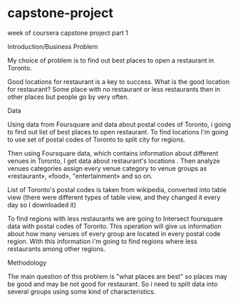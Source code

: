 # capstone-project
week of coursera capstone project part 1

Introduction/Business Problem

My choice of problem is to find out best places to open a restaurant in Toronto.

Good locations for restaurant is a key to success. 
What is the good location for restaurant? 
Some place with no restaurant or less restaurants then in other places but people go by very often.

Data

Using data from Foursquare and data about postal codes of Toronto, i going to find out list of best places to open restaurant.
To find locations I'm going to use set of postal codes of Toronto to split city for regions.

Then using Foursquare data, which contains information about different venues in Toronto, I get data about restaurant's locations .
Then analyze venues categories assign every venue category to venue groups as «restaurant», «food», "entertainment»  and so on.

List of Toronto's postal codes is taken from wikipedia, converted into table view (there were different types of table view, and they changed it every day so I downloaded it) 

To find regions with less restaurants we are going to Intersect foursquare data with postal codes of Toronto. This operation will give us information about how many venues of every group are located in every postal code region.
With this information i'm going to find regions where less restaurants among other regions.

Methodology

The  main question of this problem is "what places are best" so places may be good and may be not good for restaurant. So i need to split data into several groups using some kind of characteristics. 

